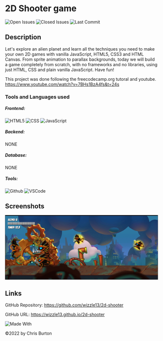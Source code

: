 
  # 2D Shooter game
  

  ![Open Issues](https://img.shields.io/github/issues-raw/wizzle13/2d-shooter?style=plastic)
  ![Closed Issues](https://img.shields.io/github/issues-closed-raw/wizzle13/2d-shooter?label=Closed%20Issues&style=plastic)
  ![Last Commit](https://img.shields.io/github/last-commit/wizzle13/2d-shooter?style=plastic)
  
  ## Description
  Let's explore an alien planet and learn all the techniques you need to make your own 2D games with vanilla JavaScript, HTML5, CSS3 and HTML Canvas. From sprite animation to parallax backgrounds, today we will build a game completely from scratch, with no frameworks and no libraries, using just HTML, CSS and plain vanilla JavaScript. Have fun! 
  
  This project was done following the freecodecamp.org tutoral and youtube.
   https://www.youtube.com/watch?v=7BHs1BzA4fs&t=24s

  ### Tools and Languages used
  ##### Frontend:
![HTML5](https://img.shields.io/badge/HTML5-E34F26?style=plastic&logo=html5&logoColor=white)
![CSS](https://img.shields.io/badge/CSS3-1572B6?style=plastic&logo=css3&logoColor=white)
![JavaScript](https://img.shields.io/badge/-JavaScript-F7DF1E?style=plastic&logo=Javascript&logoColor=white)
  ##### Backend:
  NONE
  ##### Database:
  NONE
  ##### Tools:
![Github](https://img.shields.io/badge/GitHub-100000?plastic&logo=github&logoColor=white)
![VSCode](https://img.shields.io/badge/VSCode-007ACC?plastic&logo=visualstudiocode&logoColor=white)
  
  
  ## Screenshots
  <img src="./images/screenshot.png">

  ## Links
  GitHub Repository: https://github.com/wizzle13/2d-shooter

  GitHub URL: https://wizzle13.github.io/2d-shooter


![Made With](https://img.shields.io/badge/Made%20with-Ultimate%20README%20Generator-blue?style=plastic)

  &copy;2022 by Chris Burton
